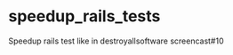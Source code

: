 speedup_rails_tests
===================

Speedup rails test like in destroyallsoftware screencast#10